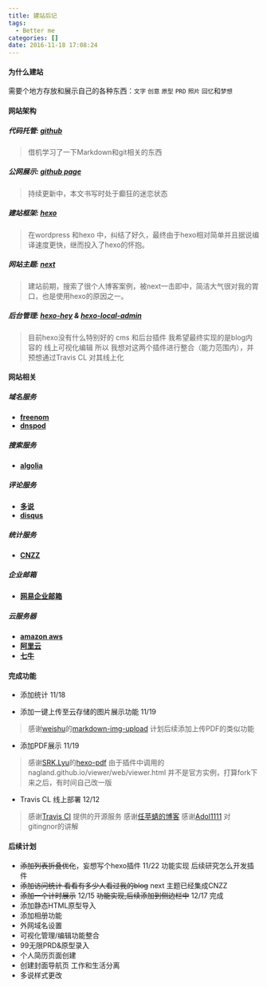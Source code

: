 ```yaml
---
title: 建站后记
tags:
  - Better me
categories: []
date: 2016-11-18 17:08:24
---
```


#### 为什么建站
需要个地方存放和展示自己的各种东西：`文字` `创意` `原型` `PRD` `照片` `回忆`和`梦想`
<!-- more-->
#### 网站架构
##### 代码托管: [github](https://github.com/RyanNiu/RyanNiu.github.io) 
>借机学习了一下Markdown和git相关的东西

##### 公网展示: [github page](https://ryanniu.github.io/)
> 持续更新中，本文书写时处于癫狂的迷恋状态

##### 建站框架: [hexo](https://hexo.io/)
>在wordpress 和hexo 中，纠结了好久，最终由于hexo相对简单并且据说编译速度更快，继而投入了hexo的怀抱。

##### 网站主题: [next](http://theme-next.iissnan.com/)
>建站前期，搜索了很个人博客案例，被next一击即中，简洁大气很对我的胃口，也是使用hexo的原因之一。
<!--爱折腾的我，有时间一定会做next的个性化-->

##### 后台管理: [hexo-hey](https://github.com/nihgwu/hexo-hey) & [**hexo-local-admin**](https://github.com/geekwen/hexo-local-admin)
> 目前hexo没有什么特别好的 cms 和后台插件
我希望最终实现的是blog内容的 线上可视化编辑
所以 我想对这两个插件进行整合（能力范围内），并预想通过Travis CL 对其线上化

#### 网站相关
##### 域名服务
- [**freenom**](https://my.freenom.com/) <!-- ryan4work@163.com -->
- [**dnspod**](https://www.dnspod.cn)  <!-- ryan4work@163.com -->

##### 搜索服务
- [**algolia**](https://www.algolia.com/)  <!-- git 账号 -->

##### 评论服务
- [**多说**](http://duoshuo.com/) <!-- ryanniu -->
- [**disqus**](https://disqus.com/) <!-- ryanniu (没搞定) -->

##### 统计服务
- [**CNZZ**](http://www.umeng.com/) <!-- ryan4work@163.com -->

##### 企业邮箱
- [**网易企业邮箱**](http://ym.163.com/) <!-- ryanniu@2bno1.cf -->

##### 云服务器
- [**amazon aws**](https://aws.amazon.com/) <!-- ryan niu  727758239340  (审核中) -->
- [**阿里云**](https://www.aliyun.com/) <!-- ryan4work -->
- [**七牛**](https://www.qiniu.com/) <!-- ryan4work@163.com -->

#### 完成功能
- 添加统计 11/18

- 添加一键上传至云存储的图片展示功能 11/19
>感谢[weishu](http://weishu.me/)的[markdown-img-upload](https://github.com/tiann/markdown-img-upload)
计划后续添加上传PDF的类似功能
- 添加PDF展示 11/19
>感谢[SRK.Lyu](http://stackbox.cn/)的[hexo-pdf](https://github.com/superalsrk/hexo-pdf/)
>由于插件中调用的nagland.github.io/viewer/web/viewer.html 并不是官方实例，打算fork下来之后，有时间自己改一版
- Travis CL 线上部署 12/12
> 感谢[Travis CI](https://travis-ci.org/) 提供的开源服务
> 感谢[任苹蜻的博客](http://i.woblog.cn/2016/05/04/%E6%89%8B%E6%8A%8A%E6%89%8B%E6%95%99%E4%BD%A0%E4%BD%BF%E7%94%A8Travis%20CI%E8%87%AA%E5%8A%A8%E9%83%A8%E7%BD%B2%E4%BD%A0%E7%9A%84Hexo%E5%8D%9A%E5%AE%A2%E5%88%B0Github%E4%B8%8A/)
> 感谢[Adol1111](https://github.com/Adol1111) 对gitingnor的讲解

#### 后续计划
- ~~添加列表折叠优化~~，妄想写个hexo插件 11/22 功能实现 后续研究怎么开发插件
- ~~添加访问统计 看看有多少人看过我的blog~~ next 主题已经集成CNZZ
- ~~添加一个计时展示~~ 12/15 ~~功能实现,后续添加到侧边栏中~~ 12/17 完成
- 添加静态HTML原型导入
- 添加相册功能
- 外网域名设置
- 可视化管理/编辑功能整合
- 99无限PRD&原型录入
- 个人简历页面创建
- 创建封面导航页 工作和生活分离
- 多说样式更改


<!-- #### hexo换机备注 
##### hexo博客创建

- 创建仓库，(将”Initialize this repository with a README”选中，目的：克隆初始化的远程仓库到本地)（仓库名必须为:username.github.io）

- 创建两个分支：master 与 hexo，设置hexo为默认分支（因为我们只需要手动管理这个分支上的Hexo网站文件，master存放”hexo g”命令生成的静态网页）;

- 配置公钥，ssh-keygen -t rsa -C “your_email@youremail.com”

- 添加公钥，为远程github的username.github.io仓库添加.ssh文件夹下的id_rsa.pub文件的所有内容（验证公钥是否成功ssh -T git@github.com）

- 设置username和email，git config –global user.name “your name” 和 git config –global user.email “your_email@youremail.com”

- 克隆仓库到本地，任意位置通过Git bash执行git clone git@github.com:username/username.github.io.git拷贝仓库，在本地生成的仓库名为：username.github.io.git（进入本地仓库，使用git status 命令查看，当前分支应显示为hexo），如果想自定义本地仓库的名字，可以使用如下命令：git clone git@github.com:username/username.github.io.git hexo，本地仓库的名字就变为hexo(hexo可改成你想要的名字);

- 任意位置新建一个空文件夹（文件夹名任意，最好为英文，我这里命名为example），然后在该文件夹下通过Git bash依次执行npm install hexo-cli -g、hexo init、npm install 和 npm install hexo-deployer-git –save;

- 移动example文件夹里的所有内容到第6歩产生的username.github.io.git文件夹的根目录下

- 配置username.github.io.git文件夹根目录下的_config.yml文件，deploy部分修改为如下所示：
```deploy:
type: git
repository: git@github.com:username/username.github.io.git
branch: master```

- 依次执行git add .（注意不要少了”.”）、git commit -a -m “…”(…替换为提交信息)、git push origin hexo提交网站相关的文件;

- 执行hexo clean、hexo g 、hexo d生成网站并部署到GitHub上.

- 通过以上配置，就可以在多PC上管理自己的博客了

##### 博客的日常管理

>当重装电脑之后，或者想在其他电脑上修改博客，可以使用下列步骤：

- 安装必备软件，git、node.js

- 配置公钥，ssh-keygen -t rsa -C “your_email@youremail.com”

- 添加公钥，为远程github的username.github.io仓库添加.ssh文件夹下的id_rsa.pub文件的所有内容（验证公钥是否成功ssh -T git@github.com）

- 设置username和email，git config –global user.name “your name” 和 git config –global user.email “your_email@youremail.com”

- 克隆仓库到本地，任意位置通过Git bash执行git clone git@github.com:username/username.github.io.git命令拷贝仓库，在本地生成的仓库名为：username.github.io.git（进入本地仓库，使用git status 命令查看，当前分支应显示为hexo），如果想自定义本地仓库的名字，可以使用如下命令：git clone git@github.com:username/username.github.io.git hexo，本地仓库的名字就变为hexo（hexo可改成你想要的名字）;

- 进入第5歩所生成的文件夹，通过Git bash依次执行npm install hexo-cli -g、npm install 和 npm install hexo-deployer-git–save（注意：不能执行hexo init这条指令）

- 写文章，现在就可以通过hexo new title（title是你文章的标题）命令来写文章了;

- 依次执行git add .（注意不要少了”.”）、git commit -a -m “…”、git push origin hexo提交网站相关的文件;

- 执行hexo clean、hexo g 、hexo d生成网站并部署到GitHub上.

- 配置过程中经常使用的命令

- git status //列出当前目录所有还没有被git管理的文件和被git管理且被修改但还未提交 (git commit)的文件

- git remote //查看远程服务器名

- git branch //查看本地分支

- git branch -r //查看远程分支

- Git branch -a //查看所有分支（包括本地和远程）

- git add . //追踪所有文件

- git commit -a -m “…” //跳过使用暂存区域，自动把所有已经追踪过的文件暂存起来并提交

- git push //上传

- git clone //克隆远程仓库到本地

- git remote add origin git@github.com:username/username.github.io.git //与远程仓库链接

- git push -u origin master //-u 第一次提交让git记住本地仓库与远程仓库的连接,以后可 以不要 
-->

